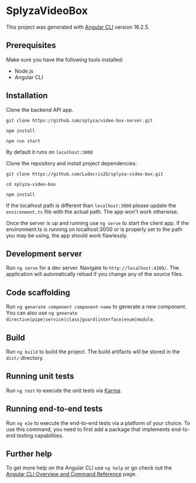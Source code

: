 # SplyzaVideoBox

This project was generated with [Angular CLI](https://github.com/angular/angular-cli) version 16.2.5.

## Prerequisites

Make sure you have the following tools installed:

- Node.js
- Angular CLI

## Installation

Clone the backend API app.

`git clone https://github.com/splyza/video-box-server.git`

`npm install`

`npm run start`

By default it runs on `localhost:3000`

Clone the repository and install project dependencies:

`git clone https://github.com/Ludacris2G/splyza-video-box.git`

`cd splyza-video-box`

`npm install`

If the localhost path is different than `localhost:3000` please update the `environment.ts` file with the actual path. The app won't work otherwise.

Once the server is up and running use `ng serve` to start the client app. If the environment.ts is running on localhost:3000 or is properly set to the path you may be using, the app should work flawlessly.

## Development server

Run `ng serve` for a dev server. Navigate to `http://localhost:4200/`. The application will automatically reload if you change any of the source files.

## Code scaffolding

Run `ng generate component component-name` to generate a new component. You can also use `ng generate directive|pipe|service|class|guard|interface|enum|module`.

## Build

Run `ng build` to build the project. The build artifacts will be stored in the `dist/` directory.

## Running unit tests

Run `ng test` to execute the unit tests via [Karma](https://karma-runner.github.io).

## Running end-to-end tests

Run `ng e2e` to execute the end-to-end tests via a platform of your choice. To use this command, you need to first add a package that implements end-to-end testing capabilities.

## Further help

To get more help on the Angular CLI use `ng help` or go check out the [Angular CLI Overview and Command Reference](https://angular.io/cli) page.
